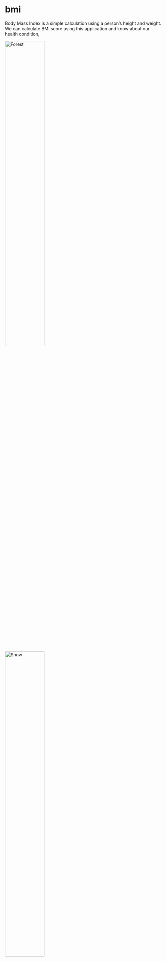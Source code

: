 # bmi
Body Mass Index is a simple calculation using a person’s height and weight.
We can calculate BMI score using this application and know about our health condition,




<div class="row">
  <div class="column">
    <img src="https://github.com/rahulthakor2295/BMI-Calculator/assets/110384118/1ad5bd87-7f1b-497d-90ec-cc854cf0c780" alt="Forest" style="width:50%">
  </div>
  <div class="column">
    <img src="https://github.com/rahulthakor2295/BMI-Calculator/assets/110384118/1788f988-788f-4632-87f3-24dc2c4d4564" alt="Snow" style="width:50%">
  </div>
</div>
